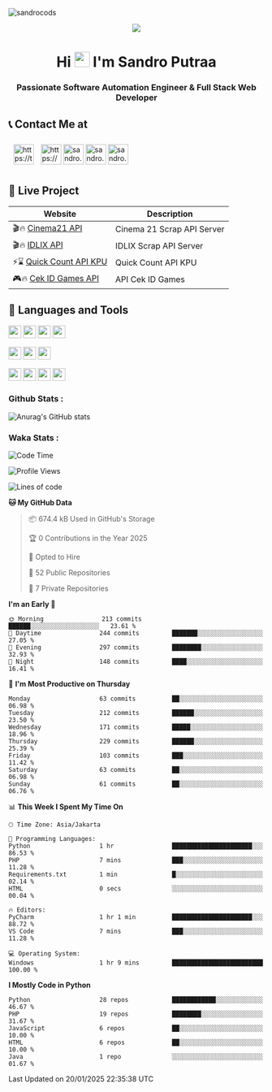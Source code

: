 

![sandrocods](https://cardivo.vercel.app/api?name=Martinus%20Krisandro%20Perdana%20Putra&description=Software%20Automation%20Engineer%20%7C%7C%20Full%20Stack%20Web%20Developer&image=https://avatars.githubusercontent.com/u/59155826?v=4&backgroundColor=%23ecf0f1)
<p align="center" style="p3">
<a href="https://github.com/antonkomarev/github-profile-views-counter">
    <img align="center"  src="https://komarev.com/ghpvc/?username=sandrocods&style=for-the-badge">
</a>
</p>



<h1 align="center" > Hi <img src="https://media.giphy.com/media/hvRJCLFzcasrR4ia7z/giphy.gif" width="30px"> I'm Sandro Putraa </h1>
<h3 align="center" style="p3">Passionate Software Automation Engineer & Full Stack Web Developer </h3>



## 📞 Contact Me at

<p align="left">
      <a href="https://t.me/sandroputraa" target="blank"><img align="center" src="https://www.vectorlogo.zone/logos/telegram/telegram-tile.svg" alt="https://t.me/sandroputraa" height="40" width="40" style="margin: 10" /></a>
    <a href="https://www.linkedin.com/in/sandro-putraa-34b80a19b/" target="blank"><img align="center" src="https://raw.githubusercontent.com/rahuldkjain/github-profile-readme-generator/master/src/images/icons/Social/linked-in-alt.svg" alt="https://www.linkedin.com/in/sandro-putraa-34b80a19b/" height="40" width="40" /></a>
    <a href="https://fb.com/sandro.putraaa" target="blank"><img align="center" src="https://raw.githubusercontent.com/rahuldkjain/github-profile-readme-generator/master/src/images/icons/Social/facebook.svg" alt="sandro.putraaa" height="40" width="40" /></a>
    <a href="https://instagram.com/sandro.putraa" target="blank"><img align="center" src="https://raw.githubusercontent.com/rahuldkjain/github-profile-readme-generator/master/src/images/icons/Social/instagram.svg" alt="sandro.putraa" height="40" width="40" /></a>
    <a href="https://wakatime.com/@sandrocods" target="blank"><img align="center" src="https://wakatime.com/static/img/wakatime-logo-text-vertical.png" alt="sandro.putraa" height="40" width="40" /></a>
   
</p>

## 🚀 Live Project


| Website             | Description     |
| ----------------- | --- |
| 🎬🔥 [Cinema21 API](https://cinema-21-scrapper.vercel.app/) | Cinema 21 Scrap API Server |
| 🎬🔥 [IDLIX API](https://idlix-api.vercel.app/) | IDLIX Scrap API Server |
| ⚡⌛ [Quick Count API KPU](https://api-real-count-2024.vercel.app/)| Quick Count API KPU |
| 🎮🔥 [Cek ID Games API](https://api-cek-id-game-ten.vercel.app/)| API Cek ID Games



## 🙌 Languages and Tools

<img src="https://img.shields.io/badge/-Git-white?style=for-the-badge&logo=git" height="25" /></img>
<img src="https://img.shields.io/badge/-GitHub-white?style=for-the-badge&logo=github&logoColor=007ACC" height="25" /></img> <img src="https://img.shields.io/badge/-VS%20Code-white?style=for-the-badge&logo=visual-studio-code&logoColor=007ACC" height="25" /></img> <img src="https://img.shields.io/badge/-Pycharm-white?style=for-the-badge&logo=pycharm&logoColor=007ACC" height="25" /></img>

<img src="https://img.shields.io/badge/-Laravel-white?style=for-the-badge&logo=laravel&logoColor=007ACC" height="25" /></img>
<img src="https://img.shields.io/badge/-Flask-white?style=for-the-badge&logo=flask&logoColor=007ACC" height="25" /></img>
<img src="https://img.shields.io/badge/-Selenium-white?style=for-the-badge&logo=selenium&logoColor=007ACC" height="25" /></img>

<img src="https://img.shields.io/badge/-Python-white?style=for-the-badge&logo=python&logoColor=007ACC" height="25" /></img>
<img src="https://img.shields.io/badge/-Php-white?style=for-the-badge&logo=php&logoColor=007ACC" height="25" /></img>
<img src="https://img.shields.io/badge/-java-white?style=for-the-badge&logo=java&logoColor=007ACC" height="25" /></img>
<img src="https://img.shields.io/badge/-c++-white?style=for-the-badge&logo=c%2B%2B&logoColor=007ACC" height="25" /></img>



### Github Stats :
![Anurag's GitHub stats](https://github-readme-stats.vercel.app/api?username=sandrocods&show_icons=true&theme=transparent)


### Waka Stats :
<!--START_SECTION:waka-->
![Code Time](http://img.shields.io/badge/Code%20Time-2%2C643%20hrs%2053%20mins-blue)

![Profile Views](http://img.shields.io/badge/Profile%20Views-1-blue)

![Lines of code](https://img.shields.io/badge/From%20Hello%20World%20I%27ve%20Written-2.0%20million%20lines%20of%20code-blue)

**🐱 My GitHub Data** 

> 📦 674.4 kB Used in GitHub's Storage 
 > 
> 🏆 0 Contributions in the Year 2025
 > 
> 💼 Opted to Hire
 > 
> 📜 52 Public Repositories 
 > 
> 🔑 7 Private Repositories 
 > 
**I'm an Early 🐤** 

```text
🌞 Morning                213 commits         ██████░░░░░░░░░░░░░░░░░░░   23.61 % 
🌆 Daytime                244 commits         ███████░░░░░░░░░░░░░░░░░░   27.05 % 
🌃 Evening                297 commits         ████████░░░░░░░░░░░░░░░░░   32.93 % 
🌙 Night                  148 commits         ████░░░░░░░░░░░░░░░░░░░░░   16.41 % 
```
📅 **I'm Most Productive on Thursday** 

```text
Monday                   63 commits          ██░░░░░░░░░░░░░░░░░░░░░░░   06.98 % 
Tuesday                  212 commits         ██████░░░░░░░░░░░░░░░░░░░   23.50 % 
Wednesday                171 commits         █████░░░░░░░░░░░░░░░░░░░░   18.96 % 
Thursday                 229 commits         ██████░░░░░░░░░░░░░░░░░░░   25.39 % 
Friday                   103 commits         ███░░░░░░░░░░░░░░░░░░░░░░   11.42 % 
Saturday                 63 commits          ██░░░░░░░░░░░░░░░░░░░░░░░   06.98 % 
Sunday                   61 commits          ██░░░░░░░░░░░░░░░░░░░░░░░   06.76 % 
```


📊 **This Week I Spent My Time On** 

```text
🕑︎ Time Zone: Asia/Jakarta

💬 Programming Languages: 
Python                   1 hr                ██████████████████████░░░   86.53 % 
PHP                      7 mins              ███░░░░░░░░░░░░░░░░░░░░░░   11.28 % 
Requirements.txt         1 min               █░░░░░░░░░░░░░░░░░░░░░░░░   02.14 % 
HTML                     0 secs              ░░░░░░░░░░░░░░░░░░░░░░░░░   00.04 % 

🔥 Editors: 
PyCharm                  1 hr 1 min          ██████████████████████░░░   88.72 % 
VS Code                  7 mins              ███░░░░░░░░░░░░░░░░░░░░░░   11.28 % 

💻 Operating System: 
Windows                  1 hr 9 mins         █████████████████████████   100.00 % 
```

**I Mostly Code in Python** 

```text
Python                   28 repos            ████████████░░░░░░░░░░░░░   46.67 % 
PHP                      19 repos            ████████░░░░░░░░░░░░░░░░░   31.67 % 
JavaScript               6 repos             ██░░░░░░░░░░░░░░░░░░░░░░░   10.00 % 
HTML                     6 repos             ██░░░░░░░░░░░░░░░░░░░░░░░   10.00 % 
Java                     1 repo              ░░░░░░░░░░░░░░░░░░░░░░░░░   01.67 % 
```




 Last Updated on 20/01/2025 22:35:38 UTC
<!--END_SECTION:waka-->
